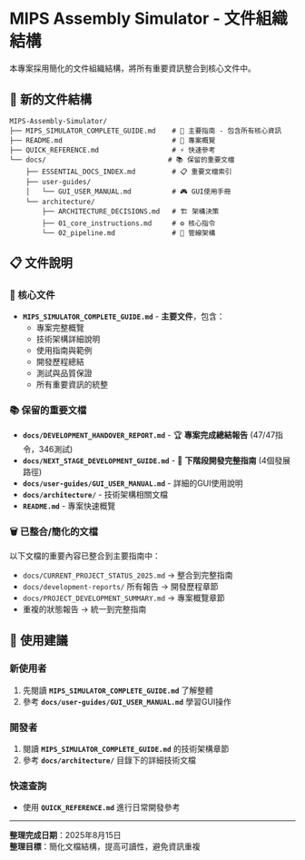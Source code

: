 # MIPS Assembly Simulator - 文件組織結構

本專案採用簡化的文件組織結構，將所有重要資訊整合到核心文件中。

## 📁 新的文件結構

```
MIPS-Assembly-Simulator/
├── MIPS_SIMULATOR_COMPLETE_GUIDE.md    # 🎯 主要指南 - 包含所有核心資訊
├── README.md                           # 📄 專案概覽
├── QUICK_REFERENCE.md                  # ⚡ 快速參考
└── docs/                              # 📚 保留的重要文檔
    ├── ESSENTIAL_DOCS_INDEX.md         # 📋 重要文檔索引
    ├── user-guides/
    │   └── GUI_USER_MANUAL.md          # 🎮 GUI使用手冊
    └── architecture/
        ├── ARCHITECTURE_DECISIONS.md   # 🏗️ 架構決策
        ├── 01_core_instructions.md     # ⚙️ 核心指令
        └── 02_pipeline.md              # 🔄 管線架構
```

## 📋 文件說明

### 🎯 核心文件
- **`MIPS_SIMULATOR_COMPLETE_GUIDE.md`** - **主要文件**，包含：
  - 專案完整概覽
  - 技術架構詳細說明
  - 使用指南與範例
  - 開發歷程總結
  - 測試與品質保證
  - 所有重要資訊的統整

### 📚 保留的重要文檔
- **`docs/DEVELOPMENT_HANDOVER_REPORT.md`** - 🏆 **專案完成總結報告** (47/47指令，346測試)
- **`docs/NEXT_STAGE_DEVELOPMENT_GUIDE.md`** - 🚀 **下階段開發完整指南** (4個發展路徑)
- **`docs/user-guides/GUI_USER_MANUAL.md`** - 詳細的GUI使用說明
- **`docs/architecture/`** - 技術架構相關文檔
- **`README.md`** - 專案快速概覽

### 🗑️ 已整合/簡化的文檔
以下文檔的重要內容已整合到主要指南中：
- `docs/CURRENT_PROJECT_STATUS_2025.md` → 整合到完整指南
- `docs/development-reports/` 所有報告 → 開發歷程章節
- `docs/PROJECT_DEVELOPMENT_SUMMARY.md` → 專案概覽章節
- 重複的狀態報告 → 統一到完整指南

## 🎯 使用建議

### 新使用者
1. 先閱讀 **`MIPS_SIMULATOR_COMPLETE_GUIDE.md`** 了解整體
2. 參考 **`docs/user-guides/GUI_USER_MANUAL.md`** 學習GUI操作

### 開發者
1. 閱讀 **`MIPS_SIMULATOR_COMPLETE_GUIDE.md`** 的技術架構章節
2. 參考 **`docs/architecture/`** 目錄下的詳細技術文檔

### 快速查詢
- 使用 **`QUICK_REFERENCE.md`** 進行日常開發參考

---

**整理完成日期**：2025年8月15日  
**整理目標**：簡化文檔結構，提高可讀性，避免資訊重複
